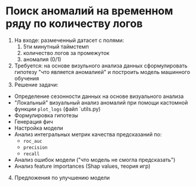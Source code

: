 # Поиск аномалий на временном ряду по количеству логов

1. На входе: размеченный датасет c полями:
    1. 5ти минутный таймстемп
    2. количество логов за промежуток
    3. аномалия (0/1)
2. Требуется: на основе визульного анализа данных сформулировать гипотезу "что является аномалией" и построить модель машинного обучения
3. Решение задачи:
  - Определение сезонности данных на основе визуального анализа
  - "Локальный" визуальный анализ аномалий при помощи кастомной функции `plot_logs` (файл `utils.py)
  - Формулировка гипотезы
  - Генерация фич
  - Настройка модели
  - Анализ интегральных метрик качества предсказаний по:
    - `roc_auc`
    - `precision`
    - `recall`
  - Анализ ошибок модели ("что модель не смогла предсказать")
  - Анализ feature importances (Shap values, теория игр)
4. Предложения по улучшению модели
